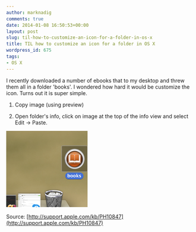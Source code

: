 ```yaml
---
author: marknadig
comments: true
date: 2014-01-08 16:50:53+00:00
layout: post
slug: til-how-to-customize-an-icon-for-a-folder-in-os-x
title: TIL how to customize an icon for a folder in OS X
wordpress_id: 675
tags:
- OS X
---
```


I recently downloaded a number of ebooks that to my desktop and threw them all in a folder 'books'. I wondered how hard it would be customize the icon. Turns out it is super simple.


  1. Copy image (using preview)

	
  2. Open folder's info, click on image at the top of the info view and select Edit -> Paste.


[![Screen Shot 2014-01-08 at 9.21.03 AM](/images/2014-01-08-til-how-to-customize-an-icon-for-a-folder-in-os-x.png)](2014-01-08-til-how-to-customize-an-icon-for-a-folder-in-os-x.png)

Source: [http://support.apple.com/kb/PH10847](http://support.apple.com/kb/PH10847)
